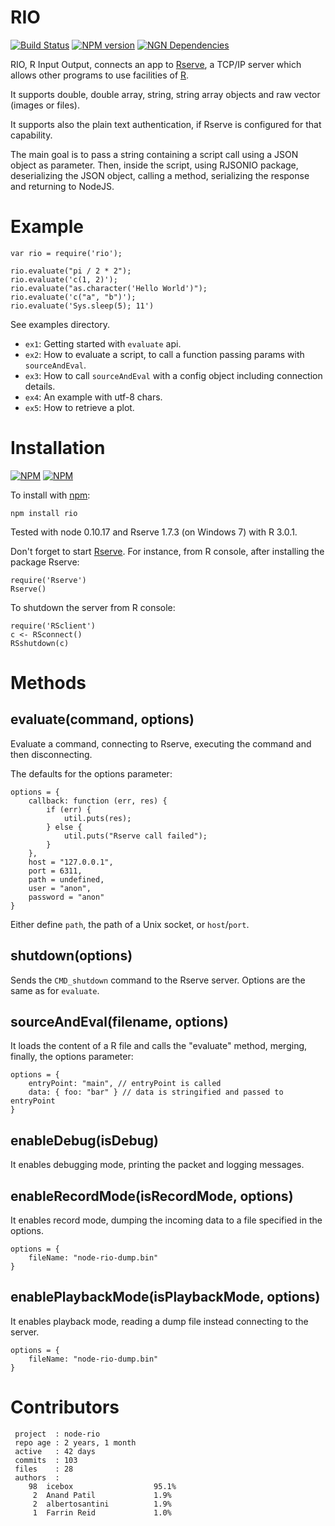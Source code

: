 RIO
======
[![Build Status](https://travis-ci.org/albertosantini/node-rio.png)](https://travis-ci.org/albertosantini/node-rio)
[![NPM version](https://badge.fury.io/js/rio.png)](http://badge.fury.io/js/rio)
[![NGN Dependencies](https://david-dm.org/albertosantini/node-rio.png)](https://david-dm.org/albertosantini/node-rio)

RIO, R Input Output, connects an app to [Rserve](http://www.rforge.net/Rserve/),
a TCP/IP server which allows other programs to use facilities of [R](http://www.r-project.org).

It supports double, double array, string, string array objects and raw vector
(images or files).

It supports also the plain text authentication, if Rserve is configured for that
capability.

The main goal is to pass a string containing a script call using a JSON object
as parameter. Then, inside the script, using RJSONIO package, deserializing
the JSON object, calling a method, serializing the response and returning to
NodeJS.

Example
========

    var rio = require('rio');

    rio.evaluate("pi / 2 * 2");
    rio.evaluate('c(1, 2)');
    rio.evaluate("as.character('Hello World')");
    rio.evaluate('c("a", "b")');
    rio.evaluate('Sys.sleep(5); 11')

See examples directory.

- `ex1`: Getting started with `evaluate` api.
- `ex2`: How to evaluate a script, to call a function passing params with
`sourceAndEval`.
- `ex3`: How to call `sourceAndEval` with a config object including connection
details.
- `ex4`: An example with utf-8 chars.
- `ex5`: How to retrieve a plot.

Installation
============

[![NPM](https://nodei.co/npm/rio.png?downloads=true)](https://nodei.co/npm/rio/)
[![NPM](https://nodei.co/npm-dl/rio.png)](https://nodei.co/npm/rio/)

To install with [npm](http://github.com/isaacs/npm):

    npm install rio

Tested with node 0.10.17 and Rserve 1.7.3 (on Windows 7) with R 3.0.1.

Don't forget to start [Rserve](http://cran.r-project.org/web/packages/Rserve/).
For instance, from R console, after installing the package Rserve:

    require('Rserve')
    Rserve()

To shutdown the server from R console:

    require('RSclient')
    c <- RSconnect()
    RSshutdown(c)

Methods
=======

evaluate(command, options)
--------------------------

Evaluate a command, connecting to Rserve, executing the command and then
disconnecting.

The defaults for the options parameter:

    options = {
        callback: function (err, res) {
            if (err) {
                util.puts(res);
            } else {
                util.puts("Rserve call failed");
            }
        },
        host = "127.0.0.1",
        port = 6311,
        path = undefined,
        user = "anon",
        password = "anon"
    }

Either define `path`, the path of a Unix socket, or `host`/`port`.

shutdown(options)
-----------------

Sends the `CMD_shutdown` command to the Rserve server. Options are the same as
for `evaluate`.

sourceAndEval(filename, options)
-------------

It loads the content of a R file and calls the "evaluate" method, merging,
finally, the options parameter:

    options = {
        entryPoint: "main", // entryPoint is called
        data: { foo: "bar" } // data is stringified and passed to entryPoint
    }

enableDebug(isDebug)
-----------

It enables debugging mode, printing the packet and logging messages.

enableRecordMode(isRecordMode, options)
----------------

It enables record mode, dumping the incoming data to a file specified in the
options.

    options = {
        fileName: "node-rio-dump.bin"
    }

enablePlaybackMode(isPlaybackMode, options)
------------------

It enables playback mode, reading a dump file instead connecting to the server.

    options = {
        fileName: "node-rio-dump.bin"
    }

Contributors
============

```
 project  : node-rio
 repo age : 2 years, 1 month
 active   : 42 days
 commits  : 103
 files    : 28
 authors  :
    98  icebox                  95.1%
     2  Anand Patil             1.9%
     2  albertosantini          1.9%
     1  Farrin Reid             1.0%
```
